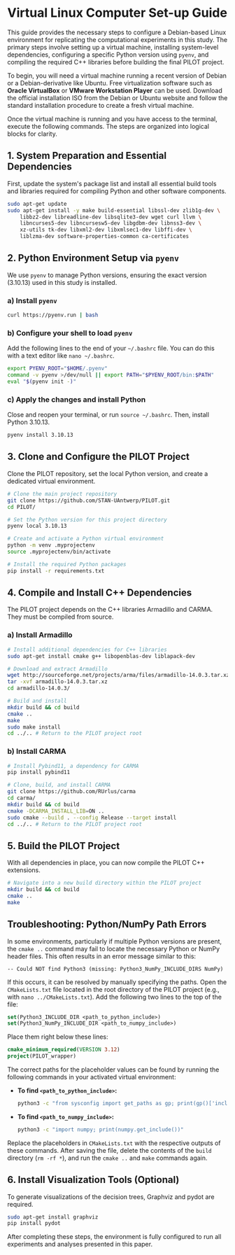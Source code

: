 # Virtual Linux Computer Set-up Guide

This guide provides the necessary steps to configure a Debian-based Linux environment for replicating the computational experiments in this study. The primary steps involve setting up a virtual machine, installing system-level dependencies, configuring a specific Python version using `pyenv`, and compiling the required C++ libraries before building the final PILOT project.

To begin, you will need a virtual machine running a recent version of Debian or a Debian-derivative like Ubuntu. Free virtualization software such as **Oracle VirtualBox** or **VMware Workstation Player** can be used. Download the official installation ISO from the Debian or Ubuntu website and follow the standard installation procedure to create a fresh virtual machine.

Once the virtual machine is running and you have access to the terminal, execute the following commands. The steps are organized into logical blocks for clarity.

## 1. System Preparation and Essential Dependencies

First, update the system's package list and install all essential build tools and libraries required for compiling Python and other software components.

```bash
sudo apt-get update
sudo apt-get install -y make build-essential libssl-dev zlib1g-dev \
    libbz2-dev libreadline-dev libsqlite3-dev wget curl llvm \
    libncurses5-dev libncursesw5-dev libgdbm-dev libnss3-dev \
    xz-utils tk-dev libxml2-dev libxmlsec1-dev libffi-dev \
    liblzma-dev software-properties-common ca-certificates
```

## 2. Python Environment Setup via `pyenv`

We use `pyenv` to manage Python versions, ensuring the exact version (3.10.13) used in this study is installed.

### a) Install `pyenv`

```bash
curl https://pyenv.run | bash
```

### b) Configure your shell to load `pyenv`

Add the following lines to the end of your `~/.bashrc` file. You can do this with a text editor like `nano ~/.bashrc`.

```bash
export PYENV_ROOT="$HOME/.pyenv"
command -v pyenv >/dev/null || export PATH="$PYENV_ROOT/bin:$PATH"
eval "$(pyenv init -)"
```

### c) Apply the changes and install Python

Close and reopen your terminal, or run `source ~/.bashrc`. Then, install Python 3.10.13.

```bash
pyenv install 3.10.13
```

## 3. Clone and Configure the PILOT Project

Clone the PILOT repository, set the local Python version, and create a dedicated virtual environment.

```bash
# Clone the main project repository
git clone https://github.com/STAN-UAntwerp/PILOT.git
cd PILOT/

# Set the Python version for this project directory
pyenv local 3.10.13

# Create and activate a Python virtual environment
python -m venv .myprojectenv
source .myprojectenv/bin/activate

# Install the required Python packages
pip install -r requirements.txt
```

## 4. Compile and Install C++ Dependencies

The PILOT project depends on the C++ libraries Armadillo and CARMA. They must be compiled from source.

### a) Install Armadillo

```bash
# Install additional dependencies for C++ libraries
sudo apt-get install cmake g++ libopenblas-dev liblapack-dev

# Download and extract Armadillo
wget http://sourceforge.net/projects/arma/files/armadillo-14.0.3.tar.xz
tar -xvf armadillo-14.0.3.tar.xz
cd armadillo-14.0.3/

# Build and install
mkdir build && cd build
cmake ..
make
sudo make install
cd ../.. # Return to the PILOT project root
```

### b) Install CARMA

```bash
# Install Pybind11, a dependency for CARMA
pip install pybind11

# Clone, build, and install CARMA
git clone https://github.com/RUrlus/carma
cd carma/
mkdir build && cd build
cmake -DCARMA_INSTALL_LIB=ON ..
sudo cmake --build . --config Release --target install
cd ../.. # Return to the PILOT project root
```

## 5. Build the PILOT Project

With all dependencies in place, you can now compile the PILOT C++ extensions.

```bash
# Navigate into a new build directory within the PILOT project
mkdir build && cd build
cmake ..
make
```

## Troubleshooting: Python/NumPy Path Errors

In some environments, particularly if multiple Python versions are present, the `cmake ..` command may fail to locate the necessary Python or NumPy header files. This often results in an error message similar to this:

```
-- Could NOT find Python3 (missing: Python3_NumPy_INCLUDE_DIRS NumPy)
```

If this occurs, it can be resolved by manually specifying the paths. Open the `CMakeLists.txt` file located in the root directory of the PILOT project (e.g., with `nano ../CMakeLists.txt`). Add the following two lines to the top of the file:

```cmake
set(Python3_INCLUDE_DIR <path_to_python_include>)
set(Python3_NumPy_INCLUDE_DIR <path_to_numpy_include>)
```

Place them right below these lines:

```cmake
cmake_minimum_required(VERSION 3.12)
project(PILOT_wrapper)
```

The correct paths for the placeholder values can be found by running the following commands in your activated virtual environment:

- **To find `<path_to_python_include>`:**
  ```bash
  python3 -c "from sysconfig import get_paths as gp; print(gp()['include'])"
  ```

- **To find `<path_to_numpy_include>`:**
  ```bash
  python3 -c "import numpy; print(numpy.get_include())"
  ```

Replace the placeholders in `CMakeLists.txt` with the respective outputs of these commands. After saving the file, delete the contents of the `build` directory (`rm -rf *`), and run the `cmake ..` and `make` commands again.

## 6. Install Visualization Tools (Optional)

To generate visualizations of the decision trees, Graphviz and pydot are required.

```bash
sudo apt-get install graphviz
pip install pydot
```

After completing these steps, the environment is fully configured to run all experiments and analyses presented in this paper.
